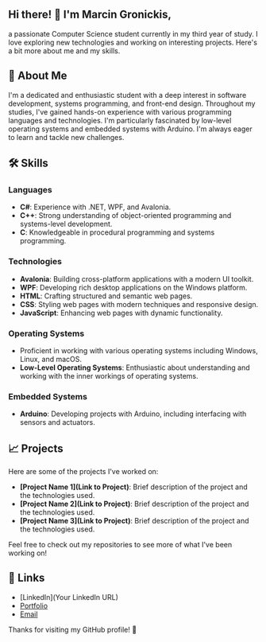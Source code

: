 
## Hi there! 👋 I'm Marcin Gronickis,
a passionate Computer Science student currently in my third year of study. I love exploring new technologies and working on interesting projects. Here's a bit more about me and my skills.

## 🚀 About Me

I'm a dedicated and enthusiastic student with a deep interest in software development, systems programming, and front-end design. Throughout my studies, I've gained hands-on experience with various programming languages and technologies. I'm particularly fascinated by low-level operating systems and embedded systems with Arduino. I'm always eager to learn and tackle new challenges.

## 🛠️ Skills

### Languages
- **C#**: Experience with .NET, WPF, and Avalonia.
- **C++**: Strong understanding of object-oriented programming and systems-level development.
- **C**: Knowledgeable in procedural programming and systems programming.

### Technologies
- **Avalonia**: Building cross-platform applications with a modern UI toolkit.
- **WPF**: Developing rich desktop applications on the Windows platform.
- **HTML**: Crafting structured and semantic web pages.
- **CSS**: Styling web pages with modern techniques and responsive design.
- **JavaScript**: Enhancing web pages with dynamic functionality.

### Operating Systems
- Proficient in working with various operating systems including Windows, Linux, and macOS.
- **Low-Level Operating Systems**: Enthusiastic about understanding and working with the inner workings of operating systems.

### Embedded Systems
- **Arduino**: Developing projects with Arduino, including interfacing with sensors and actuators.

## 📈 Projects

Here are some of the projects I've worked on:

- **[Project Name 1](Link to Project)**: Brief description of the project and the technologies used.
- **[Project Name 2](Link to Project)**: Brief description of the project and the technologies used.
- **[Project Name 3](Link to Project)**: Brief description of the project and the technologies used.

Feel free to check out my repositories to see more of what I've been working on!

## 🔗 Links

- [LinkedIn](Your LinkedIn URL)
- [Portfolio](gawxgd.github.io)
- [Email](mailto:marcin.gronicki@gmail.com)

Thanks for visiting my GitHub profile! 🚀
